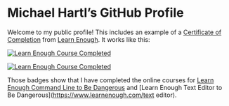 # Michael Hartl’s GitHub Profile

Welcome to my public profile! This includes an example of a [Certificate of Completion](https://www.learnenough.com/certificates/mhartl) from [Learn Enough](https://www.learnenough.com/). It works like this:

[![Learn Enough Course Completed](https://www.learnenough.com/certificates/mhartl/command-line-tutorial.svg)](https://www.learnenough.com/certificates/mhartl)

[![Learn Enough Course Completed](https://www.learnenough.com/certificates/mhartl/text-editor-tutorial.svg)](https://www.learnenough.com/certificates/mhartl)

Those badges show that I have completed the  online courses for [Learn Enough Command Line to Be Dangerous](https://www.learnenough.com/command-line) and [Learn Enough Text Editor to Be Dangerous](https://www.learnenough.com/text editor).

